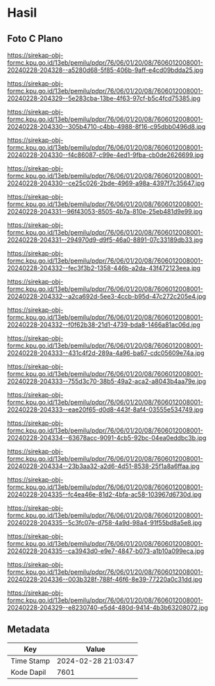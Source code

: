 # Hasil

## Foto C Plano

https://sirekap-obj-formc.kpu.go.id/13eb/pemilu/pdpr/76/06/01/20/08/7606012008001-20240228-204328--a5280d68-5f85-406b-9aff-e4cd09bdda25.jpg

https://sirekap-obj-formc.kpu.go.id/13eb/pemilu/pdpr/76/06/01/20/08/7606012008001-20240228-204329--5e283cba-13be-4f63-97cf-b5c4fcd75385.jpg

https://sirekap-obj-formc.kpu.go.id/13eb/pemilu/pdpr/76/06/01/20/08/7606012008001-20240228-204330--305b4710-c4bb-4988-8f16-c95dbb0496d8.jpg

https://sirekap-obj-formc.kpu.go.id/13eb/pemilu/pdpr/76/06/01/20/08/7606012008001-20240228-204330--f4c86087-c99e-4ed1-9fba-cb0de2626699.jpg

https://sirekap-obj-formc.kpu.go.id/13eb/pemilu/pdpr/76/06/01/20/08/7606012008001-20240228-204330--ce25c026-2bde-4969-a98a-4397f7c35647.jpg

https://sirekap-obj-formc.kpu.go.id/13eb/pemilu/pdpr/76/06/01/20/08/7606012008001-20240228-204331--96f43053-8505-4b7a-810e-25eb481d9e99.jpg

https://sirekap-obj-formc.kpu.go.id/13eb/pemilu/pdpr/76/06/01/20/08/7606012008001-20240228-204331--294970d9-d9f5-46a0-8891-07c33189db33.jpg

https://sirekap-obj-formc.kpu.go.id/13eb/pemilu/pdpr/76/06/01/20/08/7606012008001-20240228-204332--fec3f3b2-1358-446b-a2da-43f472123eea.jpg

https://sirekap-obj-formc.kpu.go.id/13eb/pemilu/pdpr/76/06/01/20/08/7606012008001-20240228-204332--a2ca692d-5ee3-4ccb-b95d-47c272c205e4.jpg

https://sirekap-obj-formc.kpu.go.id/13eb/pemilu/pdpr/76/06/01/20/08/7606012008001-20240228-204332--f0f62b38-21d1-4739-bda8-1466a81ac06d.jpg

https://sirekap-obj-formc.kpu.go.id/13eb/pemilu/pdpr/76/06/01/20/08/7606012008001-20240228-204333--431c4f2d-289a-4a96-ba67-cdc05609e74a.jpg

https://sirekap-obj-formc.kpu.go.id/13eb/pemilu/pdpr/76/06/01/20/08/7606012008001-20240228-204333--755d3c70-38b5-49a2-aca2-a8043b4aa79e.jpg

https://sirekap-obj-formc.kpu.go.id/13eb/pemilu/pdpr/76/06/01/20/08/7606012008001-20240228-204333--eae20f65-d0d8-443f-8af4-03555e534749.jpg

https://sirekap-obj-formc.kpu.go.id/13eb/pemilu/pdpr/76/06/01/20/08/7606012008001-20240228-204334--63678acc-9091-4cb5-92bc-04ea0eddbc3b.jpg

https://sirekap-obj-formc.kpu.go.id/13eb/pemilu/pdpr/76/06/01/20/08/7606012008001-20240228-204334--23b3aa32-a2d6-4d51-8538-25f1a8a6ffaa.jpg

https://sirekap-obj-formc.kpu.go.id/13eb/pemilu/pdpr/76/06/01/20/08/7606012008001-20240228-204335--fc4ea46e-81d2-4bfa-ac58-103967d6730d.jpg

https://sirekap-obj-formc.kpu.go.id/13eb/pemilu/pdpr/76/06/01/20/08/7606012008001-20240228-204335--5c3fc07e-d758-4a9d-98a4-91f55bd8a5e8.jpg

https://sirekap-obj-formc.kpu.go.id/13eb/pemilu/pdpr/76/06/01/20/08/7606012008001-20240228-204335--ca3943d0-e9e7-4847-b073-a1b10a099eca.jpg

https://sirekap-obj-formc.kpu.go.id/13eb/pemilu/pdpr/76/06/01/20/08/7606012008001-20240228-204336--003b328f-788f-46f6-8e39-77220a0c31dd.jpg

https://sirekap-obj-formc.kpu.go.id/13eb/pemilu/pdpr/76/06/01/20/08/7606012008001-20240228-204329--e8230740-e5d4-480d-9414-4b3b63208072.jpg


## Metadata

| Key        | Value               |
| ---------- | ------------------- |
| Time Stamp | 2024-02-28 21:03:47 |
| Kode Dapil | 7601                |



